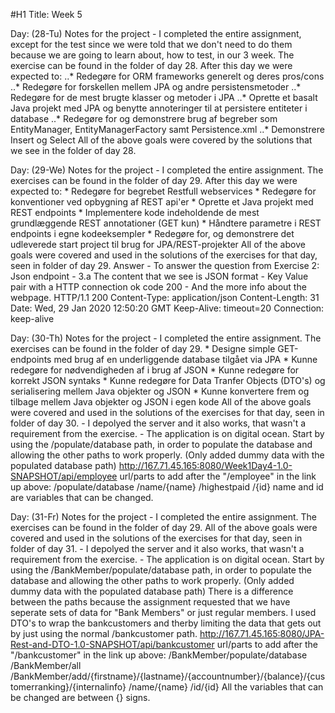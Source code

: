 #H1 Title: Week 5

Day: (28-Tu)
	Notes for the project -
		I completed the entire assignment, except for the test since we were told that we don't need to do them
		because we are going to learn about, how to test, in our 3 week.
		The exercise can be found in the folder of day 28.
		After this day we were expected to:
		..* Redegøre for ORM frameworks generelt og deres pros/cons
		..* Redegøre for forskellen mellem JPA og andre persistensmetoder
		..* Redegøre for de mest brugte klasser og metoder i JPA
		..* Oprette et basalt Java projekt med JPA og benytte annoteringer til at persistere entiteter i database
		..* Redegøre for og demonstrere brug af begreber som EntityManager, EntityManagerFactory samt Persistence.xml
		..* Demonstrere Insert og Select
		All of the above goals were covered by the solutions that we see in the folder of day 28.

Day: (29-We)
	Notes for the project -
		I completed the entire assignment.
		The exercises can be found in the folder of day 29.
		After this day we were expected to:
		* Redegøre for begrebet Restfull webservices
		* Redegøre for konventioner ved opbygning af REST api'er
		* Oprette et Java projekt med REST endpoints
		* Implementere kode indeholdende de mest grundlæggende REST annotationer (GET kun)
		* Håndtere parametre i REST endpoints i egne kodeeksempler
		* Redegøre for, og demonstrere det udleverede start project til brug for JPA/REST-projekter
		All of the above goals were covered and used in the solutions of the exercises for that day, seen in folder
		of day 29.
		Answer - 
		To answer the question from Exercise 2: Json endpoint - 3.a
		The content that we see is JSON format - Key Value pair with a HTTP connection ok code 200 - 
		And the more info about the webpage.
		HTTP/1.1 200 
		Content-Type: application/json
		Content-Length: 31
		Date: Wed, 29 Jan 2020 12:50:20 GMT
		Keep-Alive: timeout=20
		Connection: keep-alive

Day: (30-Th)
	Notes for the project -
		I completed the entire assignment.
		The exercises can be found in the folder of day 29.
		* Designe simple GET-endpoints med brug af en underliggende database tilgået via JPA
		* Kunne redegøre for nødvendigheden af i brug af JSON
		* Kunne redegøre for korrekt JSON syntaks
		* Kunne redegøre for Data Tranfer Objects (DTO's) og serialisering mellem Java objekter og JSON
		* Kunne konvertere frem og tilbage mellem Java objekter og JSON i egen kode
		All of the above goals were covered and used in the solutions of the exercises for that day, seen in folder
		of day 30. - I depolyed the server and it also works, that wasn't a requirement from the exercise.
		- The application is on digital ocean.
			Start by using the /populate/database path, in order to populate the database 
			and allowing the other paths to work properly.
			(Only added dummy data with the populated database path)
		http://167.71.45.165:8080/Week1Day4-1.0-SNAPSHOT/api/employee
		url/parts to add after the "/employee" in the link up above:
		/populate/database
		/name/{name}
		/highestpaid
		/{id}
		name and id are variables that can be changed.

Day: (31-Fr)
	Notes for the project -
		I completed the entire assignment.
		The exercises can be found in the folder of day 29.
		All of the above goals were covered and used in the solutions of the exercises for that day, seen in folder
		of day 31. - I depolyed the server and it also works, that wasn't a requirement from the exercise.
		- The application is on digital ocean.
			Start by using the /BankMember/populate/database path, in order to populate the database 
			and allowing the other paths to work properly.
			(Only added dummy data with the populated database path)
			There is a difference between the paths because the assignment requested that we have seperate
			sets of data for "Bank Members" or just regular members. I used DTO's to wrap the bankcustomers
			and therby limiting the data that gets out by just using the normal /bankcustomer path.
		http://167.71.45.165:8080/JPA-Rest-and-DTO-1.0-SNAPSHOT/api/bankcustomer
		url/parts to add after the "/bankcustomer" in the link up above:
		/BankMember/populate/database
		/BankMember/all
		/BankMember/add/{firstname}/{lastname}/{accountnumber}/{balance}/{customerranking}/{internalinfo}
		/name/{name}
		/id/{id}
		All the variables that can be changed are between {} signs. 
